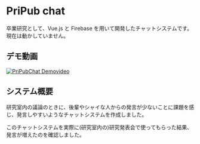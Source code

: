 # PriPub chat

卒業研究として、Vue.js と Firebase を用いて開発したチャットシステムです。
現在は動かしていません。

## デモ動画

[![PriPubChat Demovideo](https://img.youtube.com/vi/Q3w-iUvidOk/0.jpg)](https://www.youtube.com/watch?v=Q3w-iUvidOk)

## システム概要

研究室内の議論のときに、後輩やシャイな人からの発言が少ないことに課題を感じ、発言しやすいようなチャットシステムを作成しました。

このチャットシステムを実際に(研究室内の)研究発表会で使ってもらった結果、発言が増えたのを確認しました。
